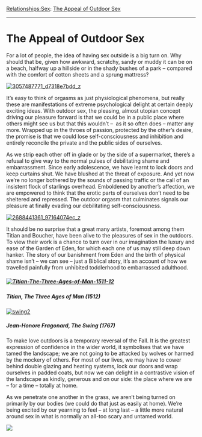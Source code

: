 [Relationships:](https://www.theschooloflife.com/thebookoflife/category/relationships/)[Sex](https://www.theschooloflife.com/thebookoflife/category/relationships/sex/): [The Appeal of Outdoor Sex](https://www.theschooloflife.com/thebookoflife/the-appeal-of-outdoor-sex/)

* * *

# The Appeal of Outdoor Sex

For a lot of people, the idea of having sex outside is a big turn on. Why should that be, given how awkward, scratchy, sandy or muddy it can be on a beach, halfway up a hillside or in the shady bushes of a park – compared with the comfort of cotton sheets and a sprung mattress?

[![3057487771_d7318e7bdd_z](https://www.theschooloflife.com/thebookoflife/wp-content/uploads/2015/12/3057487771_d7318e7bdd_z.jpg)](http://www.thebookoflife.org/wp-content/uploads/2015/12/3057487771_d7318e7bdd_z.jpg)

It’s easy to think of orgasms as just physiological phenomena, but really these are manifestations of extreme psychological delight at certain deeply exciting ideas. With outdoor sex, the pleasing, almost utopian concept driving our pleasure forward is that we could be in a public place where others might see us but that this wouldn’t – &nbsp;as it so often does – matter any more. Wrapped up in the throes of passion, protected by the other’s desire, the promise is that we could lose self-consciousness and inhibition and entirely reconcile the private and the public sides of ourselves.

As we strip each other off in glade or by the side of a supermarket, there’s a refusal to give way to the normal pulses of debilitating shame and embarrassment. Since early adolescence, we have learnt to lock doors and keep curtains shut. We have blushed at the threat of exposure. And yet now we’re no longer bothered by the sounds of passing traffic or the call of an insistent flock of starlings overhead. Emboldened by another’s affection, we are empowered to think that the erotic parts of ourselves don’t need to be sheltered and repressed. The outdoor orgasm that culminates signals our pleasure at finally evading our debilitating self-consciousness.

[![2688441361_97164074ec_z](https://www.theschooloflife.com/thebookoflife/wp-content/uploads/2015/12/2688441361_97164074ec_z.jpg)](http://www.thebookoflife.org/wp-content/uploads/2015/12/2688441361_97164074ec_z.jpg)

It should be no surprise that a great many artists, foremost among them Titian and Boucher, have been alive to the pleasures of sex in the outdoors. To view their work is a chance to turn over in our imagination the luxury and ease of the Garden of Eden, for which each one of us may still deep down hanker. The story of our banishment from Eden and the birth of physical shame isn’t – we can see – just a Biblical story, it’s an account of how we travelled painfully from unhibited toddlerhood to embarrassed adulthood.

##### **[![Titian-The-Three-Ages-of-Man-1511-12](https://www.theschooloflife.com/thebookoflife/wp-content/uploads/2015/12/Titian-The-Three-Ages-of-Man-1511-12.jpg)](http://www.thebookoflife.org/wp-content/uploads/2015/12/Titian-The-Three-Ages-of-Man-1511-12.jpg)**

##### Titian, _The Three Ages of Man&nbsp;_(1512)

[![swing2](https://www.theschooloflife.com/thebookoflife/wp-content/uploads/2015/12/swing2.jpeg)](http://www.thebookoflife.org/wp-content/uploads/2015/12/swing2.jpeg)

##### Jean-Honore Fragonard, _The Swing_ (1767)

To make love outdoors is a temporary reversal of the Fall. It is the greatest expression of confidence in the wider world, it symbolises that we have tamed the landscape; we are not going to be attacked by wolves or harmed by the mockery of others. For most of our lives, we may have to cower behind double glazing and heating systems, lock our doors and wrap ourselves in padded coats, but now we can delight in a contrastive vision of the landscape as kindly, generous and on our side: the place where we are – for a time – totally at home.

As we penetrate one another in the grass, we aren’t being turned on primarily by our bodies (we could do that just as easily at home). We’re being excited by our yearning to feel – at long last – a little more natural around sex in what is normally an all-too scary and untamed world.

[![](https://img.youtube.com/vi/hRpDzJrC1OA/0.jpg)](https://www.youtube.com/embed/hRpDzJrC1OA '')
